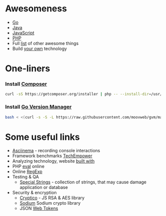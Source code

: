 # Awesomeness

* [Go](https://github.com/avelino/awesome-go)
* [Java](https://github.com/akullpp/awesome-java)
* [JavaScript](https://github.com/sorrycc/awesome-javascript)
* [PHP](https://github.com/ziadoz/awesome-php)
* Full [list](https://github.com/sindresorhus/awesome) of other awesome things
* Build [your own](https://github.com/danistefanovic/build-your-own-x) technology

# One-liners

### Install [Composer](https://getcomposer.org/)

```bash
curl -sS https://getcomposer.org/installer | php -- --install-dir=/usr/local/bin --filename=composer
```

### Install [Go Version Manager](https://github.com/moovweb/gvm)

```bash
bash < <(curl -s -S -L https://raw.githubusercontent.com/moovweb/gvm/master/binscripts/gvm-installer)
```

# Some useful links

* [Asciinema](https://asciinema.org/) - recording console interactions
* Framework benchmarks [TechEmpower](http://www.techempower.com/benchmarks/)
* Analyzing technology, website [built with](https://builtwith.com/)
* PHP [eval](https://3v4l.org/) online
* Online [RegExp](https://regex101.com/)
* Testing & QA
  * [Special Strings](https://github.com/minimaxir/big-list-of-naughty-strings) - collection of strings, 
    that may cause damage application or database
* Security & encryption
  * [Cryptico](http://wwwtyro.github.io/cryptico/) -  JS RSA & AES library
  * [Sodium](https://download.libsodium.org/doc/) Sodium crypto library
  * JSON [Web Tokens](https://jwt.io/)
